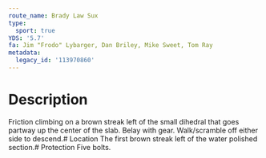 ```yaml
---
route_name: Brady Law Sux
type:
  sport: true
YDS: '5.7'
fa: Jim "Frodo" Lybarger, Dan Briley, Mike Sweet, Tom Ray
metadata:
  legacy_id: '113970860'
---
```

# Description
Friction climbing on a brown streak left of the small dihedral that goes partway up the center of the slab. Belay with gear. Walk/scramble off either side to descend.# Location
The first brown streak left of the water polished section.# Protection
Five bolts.